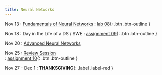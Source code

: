 ```yaml
---
title: Neural Networks
---
```


Nov 13 
: [Fundamentals of Neural Networks](https://github.com/gallettilance/CS506-Fall2024/raw/main/lecture_22/22_Neural_Networks.pdf) 
  : [lab 08](../labs/lab8){: .btn .btn-outline }

Nov 18 
: Day in the Life of a DS / SWE
  : [assignment 09](#){: .btn .btn-outline }

Nov 20 
: [Advanced Neural Networks](https://github.com/gallettilance/CS506-Fall2024/raw/main/lecture_23/23_Neural_Networks.pdf)  

Nov 25 
: [Review Session](#)  
  : [assignment 10](#){: .btn .btn-outline }

Nov 27 - Dec 1
: **THANKSGIVING**{: .label .label-red } 